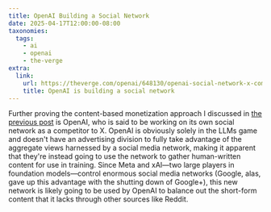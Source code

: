 ```yaml
---
title: OpenAI Building a Social Network
date: 2025-04-17T12:00:00-08:00
taxonomies:
  tags:
    - ai
    - openai
    - the-verge
extra:
  link:
    url: https://theverge.com/openai/648130/openai-social-network-x-competitor
    title: OpenAI is building a social network
---
```


Further proving the content-based monetization approach I discussed in [the previous post](xai-acquires-x) is OpenAI, who is said to be working on its own social network as a competitor to X. OpenAI is obviously solely in the LLMs game and doesn't have an advertising division to fully take advantage of the aggregate views harnessed by a social media network, making it apparent that they're instead going to use the network to gather human-written content for use in training. Since Meta and xAI—two large players in foundation models—control enormous social media networks (Google, alas, gave up this advantage with the shutting down of Google+), this new network is likely going to be used by OpenAI to balance out the short-form content that it lacks through other sources like Reddit.
